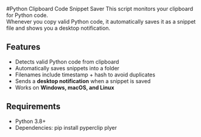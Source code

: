 #Python Clipboard Code Snippet Saver
This script monitors your clipboard for Python code.  
Whenever you copy valid Python code, it automatically saves it as a snippet file and shows you a desktop notification.  

## Features
- Detects valid Python code from clipboard
- Automatically saves snippets into a folder
- Filenames include timestamp + hash to avoid duplicates
- Sends a **desktop notification** when a snippet is saved
- Works on **Windows, macOS, and Linux**

## Requirements
- Python 3.8+
- Dependencies:
  pip install pyperclip plyer
